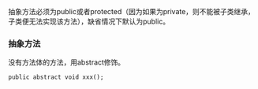 
抽象方法必须为public或者protected（因为如果为private，则不能被子类继承，子类便无法实现该方法），缺省情况下默认为public。

### 抽象方法

没有方法体的方法，用abstract修饰。

```jshelllanguage
public abstract void xxx();
```
